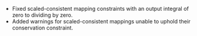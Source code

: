 - Fixed scaled-consistent mapping constraints with an output integral of zero to dividing by zero.
- Added warnings for scaled-consistent mappings unable to uphold their conservation constraint.
